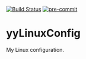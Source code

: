 [![Build Status](https://travis-ci.com/yyang-even/yyLinuxConfig.svg?branch=master)](https://travis-ci.com/yyang-even/yyLinuxConfig) [![pre-commit](https://img.shields.io/badge/pre--commit-enabled-brightgreen?logo=pre-commit&logoColor=white)](https://github.com/pre-commit/pre-commit)

# yyLinuxConfig
My Linux configuration.
